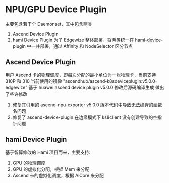# NPU/GPU Device Plugin
主要包含若干个 Daemonset，其中包含两类
1. Ascend Device Plugin
2. hami Device Plugin
为了 Edgewize 整体部署，将两类统一在 hami-device-plugin 中一并部署，通过 Affinity 和 NodeSelector 区分节点

## Ascend Device Plugin
用户 Ascend 卡的物理调度，即每次分配的最小单位为一张物理卡，当前支持 310P 和 310
当前使用的镜像 "ascendhub/ascend-k8sdeviceplugin:v5.0.0-edgewize" 基于 huawei ascend device plugin v5.0.0 修改后源码编译生成
做出了些许修改
1. 修复其引用的 ascend-npu-exporter v5.0.0 版本代码中导致无法编译的函数名问题
2. 修复了 ascend-device-plugin 在边缘模式下 ks8client 没有创建导致的空指针问题

## hami Device Plugin
基于智算修改的 Hami 项目而来，主要支持:
1. GPU 的物理调度
2. GPU 的虚拟化分配，根据 Mem 来分配
3. Ascend 卡的虚拟化调度，根据 AiCore 来分配